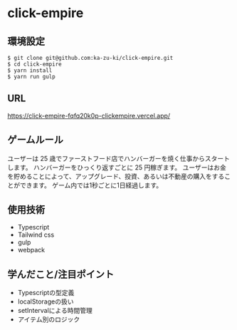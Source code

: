 # click-empire
## 環境設定
```
$ git clone git@github.com:ka-zu-ki/click-empire.git
$ cd click-empire
$ yarn install
$ yarn run gulp
```
## URL
https://click-empire-fqfq20k0p-clickempire.vercel.app/
## ゲームルール
ユーザーは 25 歳でファーストフード店でハンバーガーを焼く仕事からスタートします。
ハンバーガーをひっくり返すごとに 25 円稼ぎます。
ユーザーはお金を貯めることによって、アップグレード、投資、あるいは不動産の購入をすることができます。
ゲーム内では1秒ごとに1日経過します。
## 使用技術
- Typescript
- Tailwind css
- gulp
- webpack
## 学んだこと/注目ポイント
- Typescriptの型定義
- localStorageの扱い
- setIntervalによる時間管理
- アイテム別のロジック
